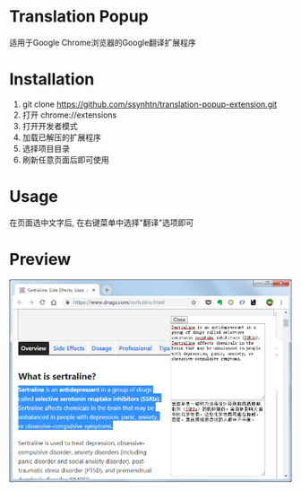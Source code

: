 # Translation Popup
适用于Google Chrome浏览器的Google翻译扩展程序

# Installation
1. git clone https://github.com/ssynhtn/translation-popup-extension.git
1. 打开 chrome://extensions
2. 打开开发者模式
3. 加载已解压的扩展程序
4. 选择项目目录
5. 刷新任意页面后即可使用

# Usage
在页面选中文字后, 在右键菜单中选择"翻译"选项即可

# Preview
![hello!](images/capture.png)